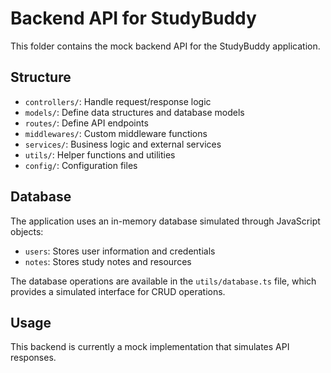 
# Backend API for StudyBuddy

This folder contains the mock backend API for the StudyBuddy application.

## Structure
- `controllers/`: Handle request/response logic
- `models/`: Define data structures and database models
- `routes/`: Define API endpoints
- `middlewares/`: Custom middleware functions
- `services/`: Business logic and external services
- `utils/`: Helper functions and utilities
- `config/`: Configuration files

## Database
The application uses an in-memory database simulated through JavaScript objects:
- `users`: Stores user information and credentials
- `notes`: Stores study notes and resources

The database operations are available in the `utils/database.ts` file, which provides a simulated interface for CRUD operations.

## Usage
This backend is currently a mock implementation that simulates API responses.

